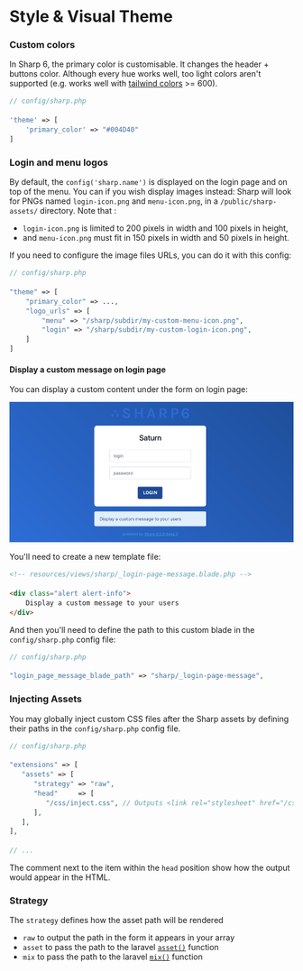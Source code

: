 # Style & Visual Theme

### Custom colors

In Sharp 6, the primary color is customisable. It changes the header + buttons color. Although every hue works well, too light colors aren't supported (e.g. works well with [tailwind colors](https://tailwindcss.com/docs/customizing-colors#color-palette-reference) >= 600).

```php
// config/sharp.php

'theme' => [
    'primary_color' => "#004D40"
]
```

### Login and menu logos

By default, the `config('sharp.name')` is displayed on the login page and on top of the menu. You can if you wish display images instead: Sharp will look for PNGs named `login-icon.png` and `menu-icon.png`, in a `/public/sharp-assets/` directory. Note that :
- `login-icon.png` is limited to 200 pixels in width and 100 pixels in height,
- and `menu-icon.png` must fit in 150 pixels in width and 50 pixels in height.

If you need to configure the image files URLs, you can do it with this config:

```php
// config/sharp.php

"theme" => [
    "primary_color" => ...,
    "logo_urls" => [
        "menu" => "/sharp/subdir/my-custom-menu-icon.png",
        "login" => "/sharp/subdir/my-custom-login-icon.png",
    ]
]
```

#### Display a custom message on login page

You can display a custom content under the form on login page:

![Example of a custom message on login](./img/message-login.png)

You'll need to create a new template file:

```html
<!-- resources/views/sharp/_login-page-message.blade.php -->

<div class="alert alert-info">
    Display a custom message to your users
</div>
```

And then you'll need to define the path to this custom blade in the `config/sharp.php` config file:

```php
// config/sharp.php

"login_page_message_blade_path" => "sharp/_login-page-message",
```


### Injecting Assets

You may globally inject custom CSS files after the Sharp assets by defining their paths in the `config/sharp.php` config file.

```php
// config/sharp.php

"extensions" => [
   "assets" => [
      "strategy" => "raw",
      "head"     => [
         "/css/inject.css", // Outputs <link rel="stylesheet" href="/css/inject.css"> after sharp assets
      ],
   ],
],

// ...
```

The comment next to the item within the `head` position show how the output would appear in the HTML.

### Strategy

The `strategy` defines how the asset path will be rendered

- `raw` to output the path in the form it appears in your array
- `asset` to pass the path to the laravel [`asset()`](https://laravel.com/docs/5.6/helpers#method-asset) function
- `mix` to pass the path to the laravel [`mix()`](https://laravel.com/docs/5.6/helpers#method-mix) function 
